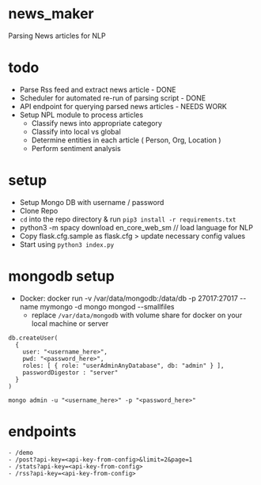 # news_maker
Parsing News articles for NLP

# todo
- Parse Rss feed and extract news article - DONE
- Scheduler for automated re-run of parsing script - DONE
- API endpoint for querying parsed news articles - NEEDS WORK
- Setup NPL module to process articles
  - Classify news into appropriate category
  - Classify into local vs global
  - Determine entities in each article ( Person, Org, Location )
  - Perform sentiment analysis

# setup
- Setup Mongo DB with username / password
- Clone Repo
- `cd` into the repo directory & run `pip3 install -r requirements.txt`
- python3 -m spacy download en_core_web_sm // load language for NLP
- Copy flask.cfg.sample as flask.cfg > update necessary config values
- Start using `python3 index.py`

# mongodb setup
- Docker: docker run -v /var/data/mongodb:/data/db -p 27017:27017 --name mymongo -d mongo mongod --smallfiles
  - replace `/var/data/mongodb` with volume share for docker on your local machine or server
```
db.createUser(
  {
    user: "<username_here>",
    pwd: "<password_here>",
    roles: [ { role: "userAdminAnyDatabase", db: "admin" } ],
    passwordDigestor : "server"
  }
)

mongo admin -u "<username_here>" -p "<password_here>"
```

# endpoints
```
- /demo
- /post?api-key=<api-key-from-config>&limit=2&page=1
- /stats?api-key=<api-key-from-config>
- /rss?api-key=<api-key-from-config>
```
